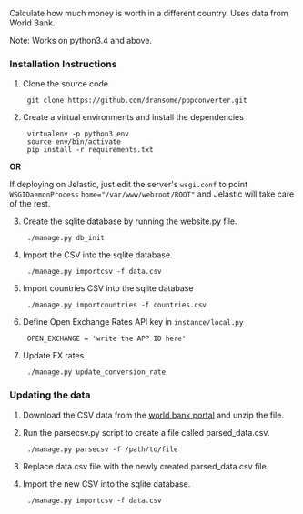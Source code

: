 Calculate how much money is worth in a different country. Uses data from World
Bank.

Note: Works on python3.4 and above.

### Installation Instructions
1. Clone the source code

        git clone https://github.com/dransome/pppconverter.git

2. Create a virtual environments and install the dependencies

        virtualenv -p python3 env
        source env/bin/activate
        pip install -r requirements.txt
        
**OR**

If deploying on Jelastic, just edit the server's `wsgi.conf` to point `WSGIDaemonProcess` `home="/var/www/webroot/ROOT"` and Jelastic will take care of the rest.
        

3. Create the sqlite database by running the website.py file.

        ./manage.py db_init

4. Import the CSV into the sqlite database.

        ./manage.py importcsv -f data.csv

5. Import countries CSV into the sqlite database

        ./manage.py importcountries -f countries.csv
        
6. Define Open Exchange Rates API key in `instance/local.py`

        OPEN_EXCHANGE = 'write the APP ID here'
        
7. Update FX rates       

        ./manage.py update_conversion_rate


### Updating the data
1. Download the CSV data from the [world bank portal][wb] and unzip the file.

3. Run the parsecsv.py script to create a file called parsed\_data.csv.

        ./manage.py parsecsv -f /path/to/file

4. Replace data.csv file with the newly created parsed\_data.csv file.

5. Import the new CSV into the sqlite database.

        ./manage.py importcsv -f data.csv



[wb]: http://data.worldbank.org/indicator/PA.NUS.PPP
